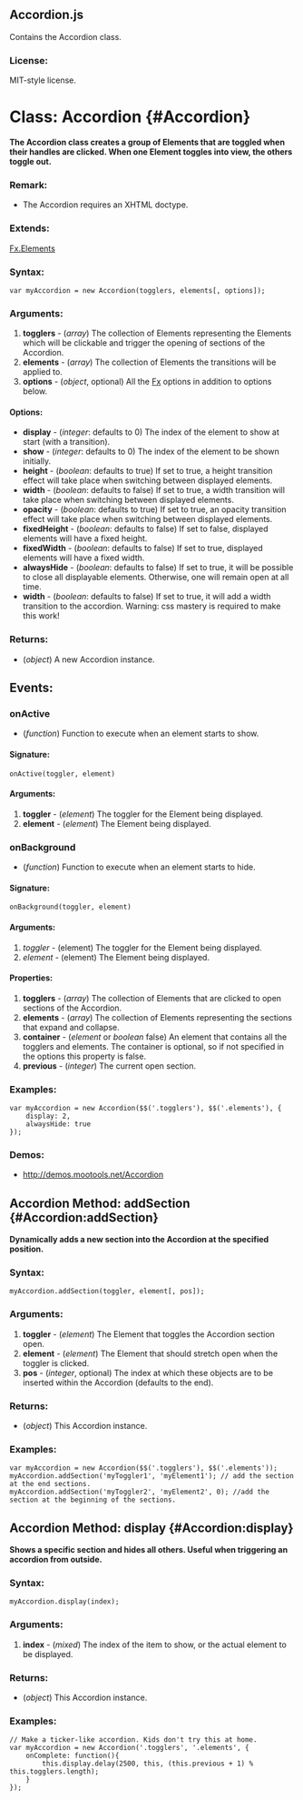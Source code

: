 Accordion.js
------------

Contains the Accordion class.

### License:

MIT-style license.


Class: Accordion {#Accordion}
=============================

**The Accordion class creates a group of Elements that are toggled when their handles are clicked. When one Element toggles into view, the others toggle out.**

### Remark:

- The Accordion requires an XHTML doctype.

### Extends:

[Fx.Elements][]

### Syntax:

	var myAccordion = new Accordion(togglers, elements[, options]);

### Arguments:

1. **togglers** - (*array*) The collection of Elements representing the Elements which will be clickable and trigger the opening of sections of the Accordion.
2. **elements** - (*array*) The collection of Elements the transitions will be applied to.
3. **options**  - (*object*, optional) All the [Fx](#Fx) options in addition to options below.

#### Options:

* **display**     - (*integer*: defaults to 0) The index of the element to show at start (with a transition).
* **show**        - (*integer*: defaults to 0) The index of the element to be shown initially.
* **height**      - (*boolean*: defaults to true) If set to true, a height transition effect will take place when switching between displayed elements.
* **width**       - (*boolean*: defaults to false) If set to true, a width transition will take place when switching between displayed elements.
* **opacity**     - (*boolean*: defaults to true) If set to true, an opacity transition effect will take place when switching between displayed elements.
* **fixedHeight** - (*boolean*: defaults to false) If set to false, displayed elements will have a fixed height.
* **fixedWidth**  - (*boolean*: defaults to false) If set to true, displayed elements will have a fixed width.
* **alwaysHide**  - (*boolean*: defaults to false) If set to true, it will be possible to close all displayable elements. Otherwise, one will remain open at all time.
* **width**       - (*boolean*: defaults to false) If set to true, it will add a width transition to the accordion. Warning: css mastery is required to make this work!

### Returns:

* (*object*) A new Accordion instance.

## Events:

### onActive

* (*function*) Function to execute when an element starts to show.

#### Signature:

	onActive(toggler, element)

#### Arguments:

1. **toggler** - (*element*) The toggler for the Element being displayed.
2. **element** - (*element*) The Element being displayed.

### onBackground

* (*function*) Function to execute when an element starts to hide.

#### Signature:

	onBackground(toggler, element)

#### Arguments:

1. *toggler* - (element) The toggler for the Element being displayed.
2. *element* - (element) The Element being displayed.

#### Properties:

1. **togglers**  - (*array*) The collection of Elements that are clicked to open sections of the Accordion.
2. **elements**  - (*array*) The collection of Elements representing the sections that expand and collapse.
3. **container** - (*element* or *boolean* false) An element that contains all the togglers and elements. The container is optional, so if not specified in the options this property is false.
4. **previous**  - (*integer*) The current open section.

### Examples:

	var myAccordion = new Accordion($$('.togglers'), $$('.elements'), {
		display: 2,
		alwaysHide: true
	});

### Demos:

- <http://demos.mootools.net/Accordion>



Accordion Method: addSection {#Accordion:addSection}
----------------------------------------------------

**Dynamically adds a new section into the Accordion at the specified position.**

###	Syntax:

	myAccordion.addSection(toggler, element[, pos]);

###	Arguments:

1. **toggler** - (*element*) The Element that toggles the Accordion section open.
2. **element** - (*element*) The Element that should stretch open when the toggler is clicked.
3. **pos**     - (*integer*, optional) The index at which these objects are to be inserted within the Accordion (defaults to the end).

###	Returns:

* (*object*) This Accordion instance.

### Examples:

	var myAccordion = new Accordion($$('.togglers'), $$('.elements'));
	myAccordion.addSection('myToggler1', 'myElement1'); // add the section at the end sections.
	myAccordion.addSection('myToggler2', 'myElement2', 0); //add the section at the beginning of the sections.



Accordion Method: display {#Accordion:display}
----------------------------------------------

**Shows a specific section and hides all others. Useful when triggering an accordion from outside.**

###	Syntax:

	myAccordion.display(index);

###	Arguments:

1. **index** - (*mixed*) The index of the item to show, or the actual element to be displayed.

### Returns:

* (*object*) This Accordion instance.

### Examples:

	// Make a ticker-like accordion. Kids don't try this at home.
	var myAccordion = new Accordion('.togglers', '.elements', {
		onComplete: function(){
			this.display.delay(2500, this, (this.previous + 1) % this.togglers.length);
		}
	});



[Fx]: /Fx/Fx
[Fx.Elements]: /Fx/Fx.Elements